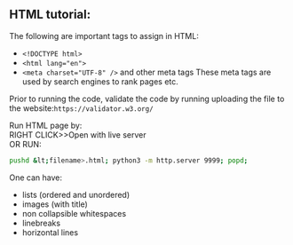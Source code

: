 ## HTML tutorial:

The following are important tags to assign in HTML:

- `<!DOCTYPE html>`
- `<html lang="en">`
- `<meta charset="UTF-8" />` and other meta tags
  These meta tags are used by search engines to rank pages etc.

Prior to running the code, validate the code by running uploading the file to
the website:`https://validator.w3.org/`

Run HTML page by:\
RIGHT CLICK>>Open with live server\
OR RUN:

```bash
pushd &lt;filename>.html; python3 -m http.server 9999; popd;
```

One can have:

- lists (ordered and unordered)
- images (with title)
- non collapsible whitespaces
- linebreaks
- horizontal lines
